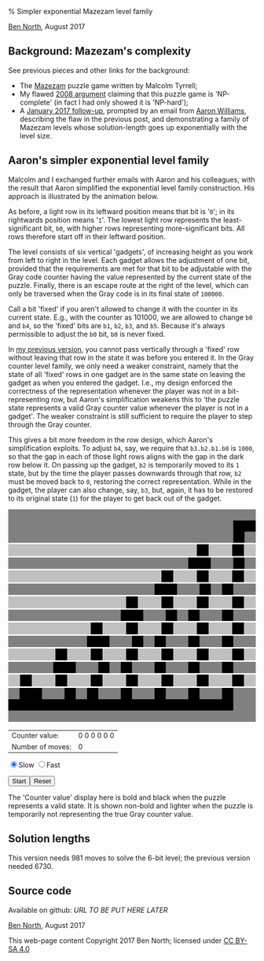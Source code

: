 % Simpler exponential Mazezam level family

<div class="home-link"><p><a href="http://www.redfrontdoor.org/blog/">Ben North</a>, August 2017</p></div>


## Background: Mazezam's complexity

See previous pieces and other links for the background:

- The [Mazezam](https://sites.google.com/site/malcolmsprojects/mazezam-home-page) puzzle game written by Malcolm Tyrrell;
- My flawed [2008 argument](http://redfrontdoor.org/blog/?p=174) claiming that this puzzle game is 'NP-complete' (in fact I had only showed it is 'NP-hard');
- A [January 2017 follow-up](https://bennorth.github.io/exponential-mazezam/index.html), prompted by an email from [Aaron Williams](http://simons-rock.edu/faculty/aaron-williams), describing the flaw in the previous post, and demonstrating a family of Mazezam levels whose solution-length goes up exponentially with the level size.

## Aaron's simpler exponential level family

Malcolm and I exchanged further emails with Aaron and his colleagues, with the result that Aaron simplified the exponential level family construction.  His approach is illustrated by the animation below.

As before, a light row in its leftward position means that bit is '`0`'; in its rightwards position means '`1`'.  The lowest light row represents the least-significant bit, `b0`, with higher rows representing more-significant bits.  All rows therefore start off in their leftward position.

The level consists of six vertical 'gadgets', of increasing height as you work from left to right in the level.  Each gadget allows the adjustment of one bit, provided that the requirements are met for that bit to be adjustable with the Gray code counter having the value represented by the current state of the puzzle.  Finally, there is an escape route at the right of the level, which can only be traversed when the Gray code is in its final state of `100000`.

Call a bit 'fixed' if you aren't allowed to change it with the counter in its current state.  E.g., with the counter as 101000, we are allowed to change `b0` and `b4`, so the 'fixed' bits are `b1`, `b2`, `b3`, and `b5`.  Because it's always permissible to adjust the `b0` bit, `b0` is never fixed.

In [my previous version](https://bennorth.github.io/exponential-mazezam/index.html), you cannot pass vertically through a 'fixed' row without leaving that row in the state it was before you entered it.  In the Gray counter level family, we only need a weaker constraint, namely that the state of all 'fixed' rows in one gadget are in the same state on leaving the gadget as when you entered the gadget.  I.e., my design enforced the correctness of the representation whenever the player was not in a bit-representing row, but Aaron's simplification weakens this to 'the puzzle state represents a valid Gray counter value whenever the player is not in a gadget'.  The weaker constraint is still sufficient to require the player to step through the Gray counter.

This gives a bit more freedom in the row design, which Aaron's simplification exploits.  To adjust `b4`, say, we require that `b3.b2.b1.b0` is `1000`, so that the gap in each of those light rows aligns with the gap in the dark row below it.  On passing up the gadget, `b2` is temporarily moved to its `1` state, but by the time the player passes downwards through that row, `b2` must be moved back to `0`, restoring the correct representation.  While in the gadget, the player can also change, say, `b3`, but, again, it has to be restored to its original state (`1`) for the player to get back out of the gadget.

<div id="game-container"><div id="game-canvas">
<img class="game-slice" id="slice-00" src="aw-slice-00.png">
<img class="game-slice" id="slice-01" src="aw-slice-01.png">
<img class="game-slice" id="slice-02" src="aw-slice-02.png">
<img class="game-slice" id="slice-03" src="aw-slice-03.png">
<img class="game-slice" id="slice-04" src="aw-slice-04.png">
<img class="game-slice" id="slice-05" src="aw-slice-05.png">
<img class="game-slice" id="slice-06" src="aw-slice-06.png">
<img class="game-slice" id="slice-07" src="aw-slice-07.png">
<img class="game-slice" id="slice-08" src="aw-slice-08.png">
<img class="game-slice" id="slice-09" src="aw-slice-09.png">
<img class="game-slice" id="slice-10" src="aw-slice-10.png">
<img class="game-slice" id="slice-11" src="aw-slice-11.png">
<img class="game-slice" id="slice-12" src="aw-slice-12.png">
<img id="player" src="player.png" style="display:none"></div>

<div id="controls">
<table><tr><td>Counter value:</td><td id="counter-value">0 0 0 0 0 0</td></tr>
<tr><td>Number of moves:</td><td id="n-moves">0</td></tr></table>
<form action="">
<input type="radio" name="speed" value="slow" checked="checked">Slow
<input type="radio" name="speed" value="fast">Fast
</form><p id="buttons"><button id="btn-start">Start</button><button id="btn-reset">Reset</button></p></div>
</div>

The 'Counter value' display here is bold and black when the puzzle represents a valid state.  It is shown non-bold and lighter when the puzzle is temporarily not representing the true Gray counter value.

## Solution lengths

This version needs 981 moves to solve the 6-bit level; the previous version needed 6730.

## Source code

Available on github: _URL TO BE PUT HERE LATER_


<div class="home-link"><p><a href="http://www.redfrontdoor.org/blog/">Ben North</a>, August 2017</p></div>
<p class="copyright-footer">This web-page content Copyright 2017 Ben North; licensed under <a href="http://creativecommons.org/licenses/by-sa/4.0/">CC BY-SA 4.0</a></p></div>
